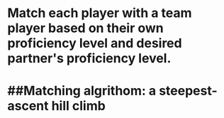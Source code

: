 <h1>Match each player with a team player based on their own proficiency level and desired partner's proficiency level.<h1>
##Matching algrithom: a steepest-ascent hill climb
